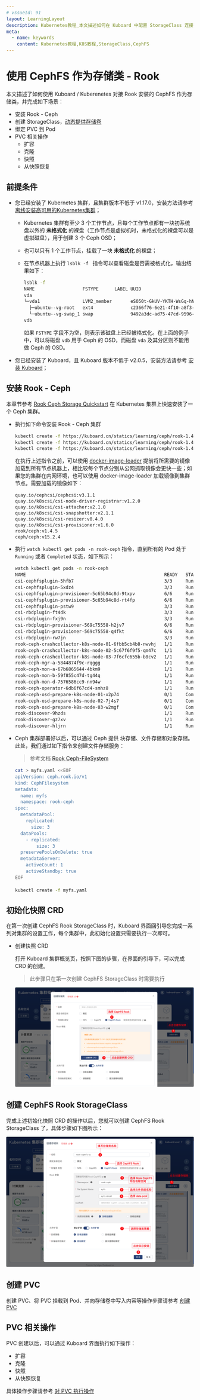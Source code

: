 ```yaml
---
# vssueId: 91
layout: LearningLayout
description: Kubernetes教程_本文描述如何在 Kuboard 中配置 StorageClass 连接 CephFS on Rook
meta:
  - name: keywords
    content: Kubernetes教程,K8S教程,StorageClass,CephFS
---
```


# 使用 CephFS 作为存储类 - Rook

<AdSenseTitle/>

本文描述了如何使用 Kuboard / Kuberenetes 对接 Rook 安装的 CephFS 作为存储类，并完成如下场景：

* 安装 Rook - Ceph
* 创建 StorageClass，[动态提供存储卷](../pv.html#提供-provisioning)
* 绑定 PVC 到 Pod
* PVC 相关操作
  * 扩容
  * 克隆
  * 快照
  * 从快照恢复

## 前提条件

* 您已经安装了 Kubernetes 集群，且集群版本不低于 v1.17.0，安装方法请参考 [离线安装高可用的Kubernetes集群](/install/install-k8s.html)；

  * Kubernetes 集群有至少 3 个工作节点，且每个工作节点都有一块初系统盘以外的 **未格式化** 的裸盘（工作节点是虚拟机时，未格式化的裸盘可以是虚拟磁盘），用于创建 3 个 Ceph OSD；

  * 也可以只有 1 个工作节点，挂载了一块 **未格式化** 的裸盘；

  * 在节点机器上执行 `lsblk -f ` 指令可以查看磁盘是否需被格式化，输出结果如下：

    ``` sh
    lsblk -f
    NAME                  FSTYPE      LABEL UUID                                   MOUNTPOINT
    vda
    └─vda1                LVM2_member       eSO50t-GkUV-YKTH-WsGq-hNJY-eKNf-3i07IB
      ├─ubuntu--vg-root   ext4              c2366f76-6e21-4f10-a8f3-6776212e2fe4   /
      └─ubuntu--vg-swap_1 swap              9492a3dc-ad75-47cd-9596-678e8cf17ff9   [SWAP]
    vdb
    ```

    如果 `FSTYPE` 字段不为空，则表示该磁盘上已经被格式化。在上面的例子中，可以将磁盘 `vdb` 用于 Ceph 的 OSD，而磁盘 `vda` 及其分区则不能用做 Ceph 的 OSD。

* 您已经安装了 Kuboard，且 Kuboard 版本不低于 v2.0.5，安装方法请参考 [安装 Kuboard](/install/v3/install.html)；

## 安装 Rook - Ceph

本章节参考 [Rook Ceph Storage Quickstart](https://rook.io/docs/rook/v1.4/ceph-quickstart.html) 在 Kubernetes 集群上快速安装了一个 Ceph 集群。

* 执行如下命令安装 Rook - Ceph 集群

  ``` sh
  kubectl create -f https://kuboard.cn/statics/learning/ceph/rook-1.4.7/common.yaml
  kubectl create -f https://kuboard.cn/statics/learning/ceph/rook-1.4.7/operator.yaml
  kubectl create -f https://kuboard.cn/statics/learning/ceph/rook-1.4.7/cluster.yaml
  ```

  在执行上述指令之前，可以使用 [docker-image-loader](https://github.com/eip-work/docker-image-loader) 提前将所需要的镜像加载到所有节点机器上，相比较每个节点分别从公网抓取镜像会更快一些；如果您的集群在内网环境，也可以使用 docker-image-loader 加载镜像到集群节点。需要加载的镜像如下：

  ```
  quay.io/cephcsi/cephcsi:v3.1.1
  quay.io/k8scsi/csi-node-driver-registrar:v1.2.0
  quay.io/k8scsi/csi-attacher:v2.1.0
  quay.io/k8scsi/csi-snapshotter:v2.1.1
  quay.io/k8scsi/csi-resizer:v0.4.0
  quay.io/k8scsi/csi-provisioner:v1.6.0
  rook/ceph:v1.4.5
  ceph/ceph:v15.2.4
  ```

* 执行 `watch kubectl get pods -n rook-ceph` 指令，直到所有的 Pod 处于 `Running` 或者 `Completed` 状态，如下所示：

  ```sh {1}
  watch kubectl get pods -n rook-ceph
  NAME                                                    READY   STATUS      RESTARTS   AGE
  csi-cephfsplugin-5hfb7                                  3/3     Running     0          39m
  csi-cephfsplugin-5xdz4                                  3/3     Running     0          39m
  csi-cephfsplugin-provisioner-5c65b94c8d-9txpv           6/6     Running     0          39m
  csi-cephfsplugin-provisioner-5c65b94c8d-rt4fp           6/6     Running     0          39m
  csi-cephfsplugin-pstw9                                  3/3     Running     0          39m
  csi-rbdplugin-ft4dk                                     3/3     Running     0          39m
  csi-rbdplugin-fxj9n                                     3/3     Running     0          39m
  csi-rbdplugin-provisioner-569c75558-h2jv7               6/6     Running     0          39m
  csi-rbdplugin-provisioner-569c75558-q4fkt               6/6     Running     0          39m
  csi-rbdplugin-rw7jn                                     3/3     Running     0          39m
  rook-ceph-crashcollector-k8s-node-01-6fbb5cb4b8-nwvhj   1/1     Running     0          35m
  rook-ceph-crashcollector-k8s-node-02-5c67f6f9f5-qm47c   1/1     Running     0          37m
  rook-ceph-crashcollector-k8s-node-03-7f6cfc655b-b8cv2   1/1     Running     0          40m
  rook-ceph-mgr-a-5844874f9c-rqggg                        1/1     Running     0          35m
  rook-ceph-mon-a-67b6865644-4bkm9                        1/1     Running     0          40m
  rook-ceph-mon-b-59f855c47d-tg44q                        1/1     Running     0          40m
  rook-ceph-mon-d-7576586cc9-nn94w                        1/1     Running     0          37m
  rook-ceph-operator-6db6f67cd4-smhz8                     1/1     Running     0          41m
  rook-ceph-osd-prepare-k8s-node-01-x2p74                 0/1     Completed   0          35m
  rook-ceph-osd-prepare-k8s-node-02-7j4s7                 0/1     Completed   0          35m
  rook-ceph-osd-prepare-k8s-node-03-w2mgf                 0/1     Completed   0          35m
  rook-discover-9hzds                                     1/1     Running     0          41m
  rook-discover-gz7xv                                     1/1     Running     0          41m
  rook-discover-hljrn                                     1/1     Running     0          41m
  ```

* Ceph 集群部署好以后，可以通过 Ceph 提供 块存储、文件存储和对象存储。此处，我们通过如下指令来创建文件存储服务：

  > 参考文档 [Rook Ceph-FileSystem](https://rook.io/docs/rook/v1.4/ceph-filesystem.html)

  ``` sh
  cat > myfs.yaml <<EOF
  apiVersion: ceph.rook.io/v1
  kind: CephFilesystem
  metadata:
    name: myfs
    namespace: rook-ceph
  spec:
    metadataPool:
      replicated:
        size: 3
    dataPools:
      - replicated:
          size: 3
    preservePoolsOnDelete: true
    metadataServer:
      activeCount: 1
      activeStandby: true
  EOF
  
  kubectl create -f myfs.yaml
  ```



## 初始化快照 CRD

在第一次创建 CephFS Rook StorageClass 时，Kuboard 界面回引导您完成一系列对集群的设置工作，每个集群中，此初始化设置只需要执行一次即可。

* 创建快照 CRD

  打开 Kuboard 集群概览页，按照下图的步骤，在界面的引导下，可以完成 CRD 的创建。

  > 此步骤只在第一次创建 CephFS StorageClass 时需要执行

  ![Kubernetes CephFS StorageClass](./rook-config.assets/image-20201006185022912.png)

## 创建 CephFS Rook StorageClass

完成上述初始化快照 CRD 的操作以后，您就可以创建 CephFS Rook StorageClass 了，具体步骤如下图所示：

![Kubernetes CephFS StorageClass](./rook-config.assets/image-20201006185624187.png)

## 创建 PVC

创建 PVC、将 PVC 挂载到 Pod、并向存储卷中写入内容等操作步骤请参考 [创建 PVC](./k8s-config.html#创建-pvc)



## PVC 相关操作

PVC 创建以后，可以通过 Kuboard 界面执行如下操作：

* 扩容
* 克隆
* 快照
* 从快照恢复

具体操作步骤请参考 [对 PVC 执行操作](./k8s-config.html#对-pvc-执行操作)
